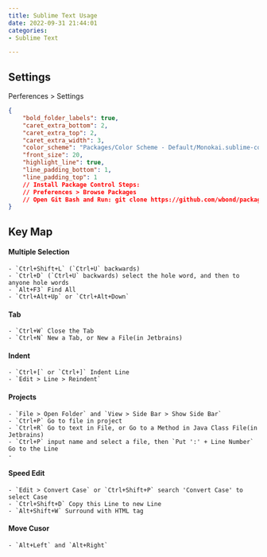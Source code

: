 ```yaml
---
title: Sublime Text Usage
date: 2022-09-31 21:44:01
categories:
- Sublime Text

---
```


## Settings
Perferences > Settings
```json
{
    "bold_folder_labels": true,
    "caret_extra_bottom": 2,
    "caret_extra_top": 2,
    "caret_extra_width": 3,
    "color_scheme": "Packages/Color Scheme - Default/Monokai.sublime-color-scheme",
    "front_size": 20,
    "highlight_line": true,
    "line_padding_bottom": 1,
    "line_padding_top": 1
    // Install Package Control Steps:
    // Preferences > Browse Packages
    // Open Git Bash and Run: git clone https://github.com/wbond/package_control.git "Package Control"
}
```

## Key Map
#### Multiple Selection
    - `Ctrl+Shift+L` (`Ctrl+U` backwards)
    - `Ctrl+D` (`Ctrl+U` backwards) select the hole word, and then to anyone hole words
    - `Alt+F3` Find All
    - `Ctrl+Alt+Up` or `Ctrl+Alt+Down`
#### Tab
    - `Ctrl+W` Close the Tab
    - `Ctrl+N` New a Tab, or New a File(in Jetbrains)
#### Indent
    - `Ctrl+[` or `Ctrl+]` Indent Line
    - `Edit > Line > Reindent`
#### Projects
    - `File > Open Folder` and `View > Side Bar > Show Side Bar`
    - `Ctrl+P` Go to file in project
    - `Ctrl+R` Go to text in File, or Go to a Method in Java Class File(in Jetbrains)
    - `Ctrl+P` input name and select a file, then `Put ':' + Line Number` Go to the Line
    - 
#### Speed Edit
    - `Edit > Convert Case` or `Ctrl+Shift+P` search 'Convert Case' to select Case
    - `Ctrl+Shift+D` Copy this Line to new Line
    - `Alt+Shift+W` Surround with HTML tag
#### Move Cusor
    - `Alt+Left` and `Alt+Right`
